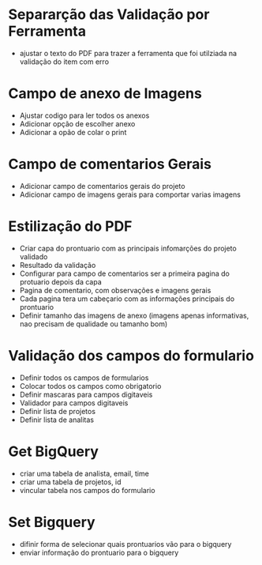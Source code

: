 # Separarção das Validação por Ferramenta
* ajustar o texto do PDF para trazer a ferramenta que foi utilziada na validação do item com erro

# Campo de anexo de Imagens
* Ajustar codigo para ler todos os anexos
* Adicionar opção de escolher anexo
* Adicionar a opão de colar o print

# Campo de comentarios Gerais
* Adicionar campo de comentarios gerais do projeto
* Adicionar campo de imagens gerais para comportar varias imagens

# Estilização do PDF
* Criar capa do prontuario com as principais infomarções do projeto validado
* Resultado da validação
* Configurar para campo de comentarios ser a primeira pagina do protuario depois da capa
* Pagina de comentario, com observações e imagens gerais
* Cada pagina tera um cabeçario com as informações principais do prontuario
* Definir tamanho das imagens de anexo (imagens apenas informativas, nao precisam de qualidade ou tamanho bom)

# Validação dos campos do formulario
* Definir todos os campos de formularios
* Colocar todos os campos como obrigatorio
* Definir mascaras para campos digitaveis
* Validador para campos digitaveis
* Definir lista de projetos
* Definir lista de analitas

# Get BigQuery
* criar uma tabela de analista, email, time
* criar uma tabela de projetos, id
* vincular tabela nos campos do formulario

# Set Bigquery
* difinir forma de selecionar quais prontuarios vão para o bigquery
* enviar informação do prontuario para o bigquery
